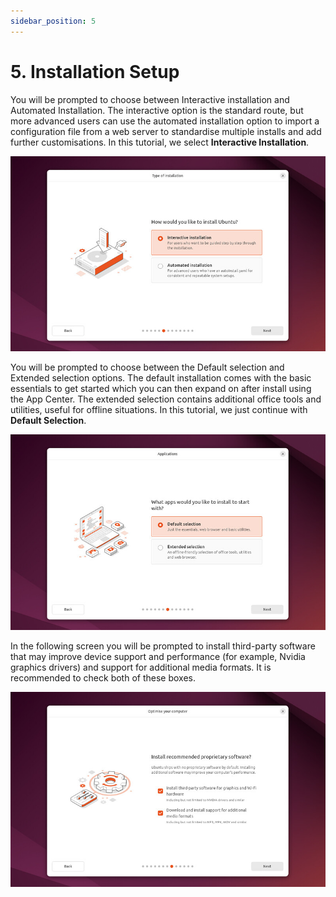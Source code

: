 ```yaml
---
sidebar_position: 5
---
```


# 5. Installation Setup

You will be prompted to choose between Interactive installation and Automated Installation. The interactive option is the standard route, but more advanced users can use the automated installation option to import a configuration file from a web server to standardise multiple installs and add further customisations. In this tutorial, we select **Interactive Installation**.

![alt text](image-8.png)

You will be prompted to choose between the Default selection and Extended selection options. The default installation comes with the basic essentials to get started which you can then expand on after install using the App Center. The extended selection contains additional office tools and utilities, useful for offline situations. In this tutorial, we just continue with **Default Selection**.

![alt text](image-9.png)

In the following screen you will be prompted to install third-party software that may improve device support and performance (for example, Nvidia graphics drivers) and support for additional media formats. It is recommended to check both of these boxes.

![alt text](image-10.png)
